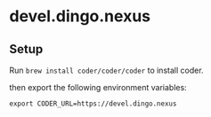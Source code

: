 # devel.dingo.nexus

## Setup

Run `brew install coder/coder/coder` to install coder.

then export the following environment variables:

```
export CODER_URL=https://devel.dingo.nexus
```
